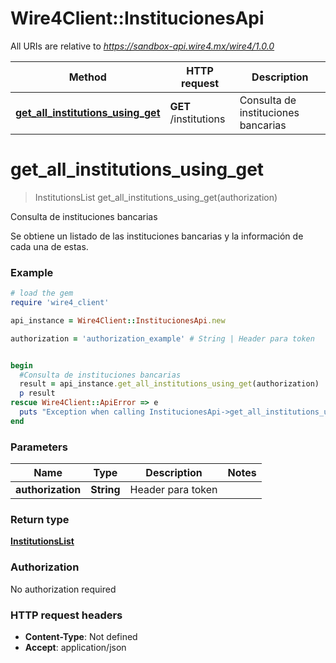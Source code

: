 # Wire4Client::InstitucionesApi

All URIs are relative to *https://sandbox-api.wire4.mx/wire4/1.0.0*

Method | HTTP request | Description
------------- | ------------- | -------------
[**get_all_institutions_using_get**](InstitucionesApi.md#get_all_institutions_using_get) | **GET** /institutions | Consulta de instituciones bancarias


# **get_all_institutions_using_get**
> InstitutionsList get_all_institutions_using_get(authorization)

Consulta de instituciones bancarias

Se obtiene un listado de las instituciones bancarias y la información de cada una de estas.

### Example
```ruby
# load the gem
require 'wire4_client'

api_instance = Wire4Client::InstitucionesApi.new

authorization = 'authorization_example' # String | Header para token


begin
  #Consulta de instituciones bancarias
  result = api_instance.get_all_institutions_using_get(authorization)
  p result
rescue Wire4Client::ApiError => e
  puts "Exception when calling InstitucionesApi->get_all_institutions_using_get: #{e}"
end
```

### Parameters

Name | Type | Description  | Notes
------------- | ------------- | ------------- | -------------
 **authorization** | **String**| Header para token | 

### Return type

[**InstitutionsList**](InstitutionsList.md)

### Authorization

No authorization required

### HTTP request headers

 - **Content-Type**: Not defined
 - **Accept**: application/json



